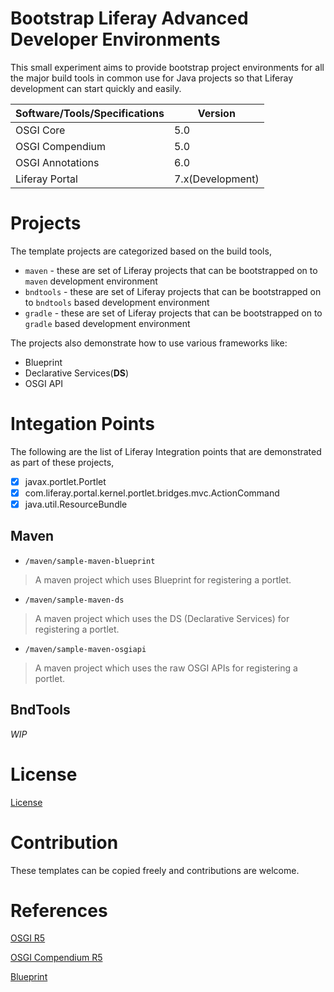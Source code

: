 # **B**ootstrap **L**iferay **A**dvanced **D**eveloper **E**nvironments

This small experiment aims to provide bootstrap project environments for all the major build tools in common use for Java projects so that Liferay development can start quickly and easily.

Software/Tools/Specifications | Version 
------------------------------ |-------
 OSGI Core | 5.0
 OSGI Compendium | 5.0
 OSGI Annotations | 6.0
 Liferay Portal | 7.x(Development)

# Projects
The template projects are categorized based on the build tools,

* `maven` - these are set of Liferay projects that can be bootstrapped on to `maven` development environment
* `bndtools` - these are set of Liferay projects that can be bootstrapped on to `bndtools` based development environment
* `gradle` - these are set of Liferay projects that can be bootstrapped on to `gradle` based development environment

The projects also demonstrate how to use various frameworks like:

* Blueprint
* Declarative Services(**DS**)
* OSGI API

# Integation Points
The following are the list of Liferay Integration points that are demonstrated as part of these projects,

- [x] javax.portlet.Portlet
- [x] com.liferay.portal.kernel.portlet.bridges.mvc.ActionCommand
- [x] java.util.ResourceBundle

## Maven

* `/maven/sample-maven-blueprint`
  
> A maven project which uses Blueprint for registering a portlet.

* `/maven/sample-maven-ds` 

> A maven project which uses the DS (Declarative Services) for registering a portlet.

* `/maven/sample-maven-osgiapi`

>A maven project which uses the raw OSGI APIs for registering a portlet.

## BndTools

*WIP*

# License
[License](/LICENSE.txt)

# Contribution

These templates can be copied freely and contributions are welcome.

# References

[OSGI R5](http://www.osgi.org/Release5/HomePage)

[OSGI Compendium R5](http://www.osgi.org/Download/File?url=/download/r5/osgi.cmpn-5.0.0.pdf)

[Blueprint](http://www.eclipse.org/gemini/blueprint/)